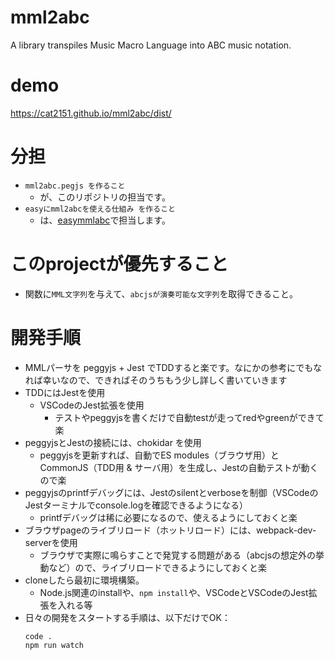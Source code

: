 # mml2abc
A library transpiles Music Macro Language into ABC music notation.

# demo
https://cat2151.github.io/mml2abc/dist/

# 分担
- `mml2abc.pegjs を作ること`
  - が、このリポジトリの担当です。
- `easyにmml2abcを使える仕組み を作ること`
  - は、[easymmlabc](https://github.com/cat2151/easymmlabc/)で担当します。

# このprojectが優先すること
- 関数に`MML文字列`を与えて、`abcjsが演奏可能な文字列`を取得できること。

# 開発手順
- MMLパーサを peggyjs + Jest でTDDすると楽です。なにかの参考にでもなれば幸いなので、できればそのうちもう少し詳しく書いていきます
- TDDにはJestを使用
  - VSCodeのJest拡張を使用
    - テストやpeggyjsを書くだけで自動testが走ってredやgreenができて楽
- peggyjsとJestの接続には、chokidar を使用
  - peggyjsを更新すれば、自動でES modules（ブラウザ用）とCommonJS（TDD用 & サーバ用）を生成し、Jestの自動テストが動くので楽
- peggyjsのprintfデバッグには、Jestのsilentとverboseを制御（VSCodeのJestターミナルでconsole.logを確認できるようになる）
  - printfデバッグは稀に必要になるので、使えるようにしておくと楽
- ブラウザpageのライブリロード（ホットリロード）には、webpack-dev-serverを使用
  - ブラウザで実際に鳴らすことで発覚する問題がある（abcjsの想定外の挙動など）ので、ライブリロードできるようにしておくと楽
- cloneしたら最初に環境構築。
  - Node.js関連のinstallや、`npm install`や、VSCodeとVSCodeのJest拡張を入れる等
- 日々の開発をスタートする手順は、以下だけでOK：
  ```
  code .
  npm run watch
  ```
